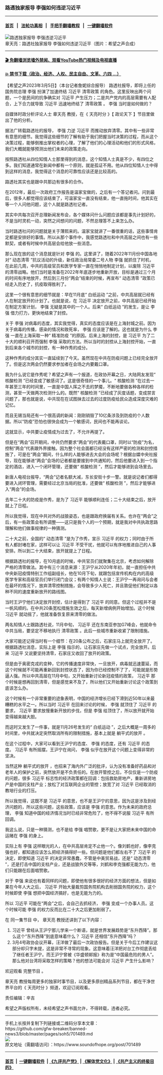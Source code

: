 ### 路透独家报导 李强如何违逆习近平
------------------------

#### [首页](https://github.com/gfw-breaker/banned-news3/blob/master/README.md) &nbsp;&nbsp;|&nbsp;&nbsp; [法轮功真相](https://github.com/begood0513/basic/blob/master/README.md)  &nbsp;&nbsp;|&nbsp;&nbsp; [手把手翻墙教程](https://github.com/gfw-breaker/guides/wiki)  &nbsp;&nbsp;|&nbsp;&nbsp; [一键翻墙软件](https://github.com/gfw-breaker/nogfw/blob/master/README.md)  



<div><img alt="路透独家报导 李强违逆习近平" src="https://img.soundofhope.org/2023-03/1678029128632.jpg"/>
<br/><figcaption class="caption">
 章天亮：路透社独家报导 李强如何违逆习近平（图片：希望之声合成）
</figcaption></div><hr/>

#### [ 🎬  免翻墙浏览墙外禁闻、观看YouTube热门视频及电视直播](https://github.com/gfw-breaker/HelloWorld)

#### [ 💥  禁书下载（政治、经济、人权、民主自由、文革、六四 ...）](https://github.com/gfw-breaker/books/blob/master/README.md)

<div><div class="Content__Wrapper sc-1bvya0-0 elmmKw article_body" data-checkusr="" itemprop="articleBody">
 <div id="post_place_1">
 </div>
 <p class="meta-top">
  <span class="meta">
   【希望之声2023年3月5日】（本台记者詹妮综合报导）
  </span>
  路透社报导，即将上任的国务院总理
  <ok href="/term/14244">
   李强
  </ok>
  扮演了加速终结
  <ok href="/term/1063">
   习近平
  </ok>
  <ok href="/term/639750">
   清零政策
  </ok>
  的角色。这里反映出两个问题，一个是民间的抗争确实对
  <ok href="/term/1063">
   习近平
  </ok>
  产生压力；二是共产党内的高层需要有人配合，上下合力就导致
  <ok href="/term/1063">
   习近平
  </ok>
  迅速地终结了
  <ok href="/term/639750">
   清零政策
  </ok>
  。
  <ok href="/term/14244">
   李强
  </ok>
  当时是如何做的？
 </p>
 <p>
  自媒体时政分析评论人士
  <ok href="/term/974">
   章天亮
  </ok>
  教授，在《
  <ok href="/term/8908">
   天亮时分
  </ok>
  》【
  <ok href="/term/8909">
   政论天下
  </ok>
  】节目里做出了他的分析。
 </p>
 <p>
  据法广转载路透社的报导，
  <ok href="/term/14244">
   李强
  </ok>
  力逆
  <ok href="/term/1063">
   习近平
  </ok>
  而推动放弃清零。其中有一些非常有意思的细节。我觉得这些细节的了解有助于我们把握当时决策的过程，而从这个决策过程，能够倒推出掌权者的心理，了解了他们的心理活动和他们的形式风格，我们大概就能够预测出他们未来的政策走向。
 </p>
 <p>
  按照路透社从四位知情人士那里得到的消息，这个知情人士真是不少，有四位之多。我们知道通常在新闻中都有一个原则，就是孤证不用。他从四位知情人士中得到这样的消息，我觉得这个消息的可靠性应该还是比较高的。
 </p>
 <p>
  路透社其实也是跟中共那边有很多的合作。
 </p>
 <p>
  在2012年，最后一次政府工作报告是温家宝做的，之后有一个答记者问。问到最后，很多人都觉得应该结束了，可温家宝一直没有结束，他一直拖时间，他其实在等一个人问他问题，这个人就是路透社记者。
 </p>
 <p>
  其实中共每次召开总理新闻发布会，各个媒体问什么问题应该都是事先计划好的，不是当时灵机一动，突然之间想问的问题，不然总理答不上来怎么办。
 </p>
 <p>
  当时路透社问的问题就是关于薄熙来的。温家宝就讲了一番很重的话，这些事情肯定都是安排好的事情。所以从那个事件中，我感觉路透社和中共高层之间也有一些默契，或者有时候中共高层会给他放一些消息。
 </p>
 <p>
  那么现在放的这个消息就是针对
  <ok href="/term/14244">
   李强
  </ok>
  的。这里讲了，随着2022年11月份中国各地对“
  <ok href="/term/432790">
   动态清零
  </ok>
  ”抗议活动的升级，新任政治局常委二号人物
  <ok href="/term/14244">
   李强
  </ok>
  就抓住了时机，在此前几周，中共的高级官员和医学专家一直在悄悄地制定计划，以废除
  <ok href="/term/1063">
   习近平
  </ok>
  的清零战略。他们当时是准备在2022年年底逐步地重新开放，目标是通过三个月的时间有序地放开，然后到三月份“两会”结束的时候，再宣布“
  <ok href="/term/432790">
   动态清零
  </ok>
  ”政策已经走入历史了，抗疫取得胜利了。
 </p>
 <p>
  这里一个很有意思的细节就是：早在11月底“
  <ok href="/term/813087">
   白纸运动
  </ok>
  ”之前，中共高层就已经有人在制定放开的计划了。也就是说，在
  <ok href="/term/1063">
   习近平
  </ok>
  决定放开之前，中共高层已经开始在制定方案计划，
  <ok href="/term/14244">
   李强
  </ok>
  无疑是其中的一个人。后来“
  <ok href="/term/813087">
   白纸运动
  </ok>
  ”的发生，是让
  <ok href="/term/14244">
   李强
  </ok>
  借力打力，更快地结束了封控。
 </p>
 <p>
  关于
  <ok href="/term/14244">
   李强
  </ok>
  对病毒的态度，其实我觉得，真实的态度应该是在上海封城之前。因为关于病毒的传播，感染的情况和致死率，
  <ok href="/term/14244">
   李强
  </ok>
  应该是了解的。这也就是为什么
  <ok href="/term/14244">
   李强
  </ok>
  一直在上海采取一种“
  <ok href="/term/715376">
   精准防疫
  </ok>
  ”的原因。后来上海的封控，是
  <ok href="/term/1063">
   习近平
  </ok>
  为了二十大的顺利召开而强制
  <ok href="/term/14244">
   李强
  </ok>
  采取的方法。所以当时的封控从上海封控开始，一直到后来各个城市的封控，有一种作秀的成分。
 </p>
 <p>
  这种作秀的成分其实一直延续到了今天。虽然现在中共在防疫问题上已经完全放开了。但是这次两会仍然要求参加者在会场之内要戴口罩。
 </p>
 <p>
  我为什么说它是作秀呢？希望之声有一个报道，在政协开幕之日，大陆网友发现“
  <ok href="/term/227884">
   核酸检测
  </ok>
  ”已经变成了敏感词了。这是很奇怪的一个事儿。“
  <ok href="/term/227884">
   核酸检测
  </ok>
  ”在过去一年甚至三年的时间里，一直是中国人挥之不去的梦魇，不断地要做各种各样的检测，甚至一天做两次检测什么的。既然“
  <ok href="/term/227884">
   核酸检测
  </ok>
  ”已经成了灰度话题，变成禁言问题了，那也就是说，中共现在在试图抹去过去的过度防疫给民众造成深度灾难的记忆。
 </p>
 <p>
  而且无锡当局还有一个很高调的新闻：刚刚销毁了10亿条涉及到防疫的个人数据。所以“防疫”恐怕也很快会成为一个敏感词，民间也不能再谈论。
 </p>
 <p>
  这就显示，中共要让疫情成为过去了，不允许再提了。
 </p>
 <p>
  但是在“两会”召开期间，中共仍然要求“两会”的代表戴口罩，同时以“防疫”为名，控制“两会”代表跟外界接触。因为整个社会面都已经没有这样严密的检测和封控措施了，可是在“两会”期间，什么样的人能够进去大会的会场呢？根据台媒中央社报导，现在能够进“两会”会场的记者都是要接到中共通知的，然后他要进入到一个指定的酒店，进入一个闭环管理，还要做“
  <ok href="/term/227884">
   核酸检测
  </ok>
  ”，然后才能够进到会场里去。
 </p>
 <p>
  新唐人电视台报导，“两会”记者名额大减，东长安街十步一警。就是说记者们都得要进入闭环管理，需要经过北京当局的批准，还要做“
  <ok href="/term/227884">
   核酸检测
  </ok>
  ”，然后才能够进入“两会”的会场。
 </p>
 <p>
  去年二十大的防疫是作秀，是为了
  <ok href="/term/1063">
   习近平
  </ok>
  能够顺利连任；二十大结束之后，放开就上了日程。
 </p>
 <p>
  所以我觉得，现在中共对外的战狼姿态，也是跟政府换届有关系。也许在“两会”之后，有一些政策会有所调整——这只是我个人的一个预期，就是我对中共执政思路理解和他们做事规律的一种猜测。
 </p>
 <p>
  二十大之前，全国的“
  <ok href="/term/432790">
   动态清零
  </ok>
  ”是为了作秀，宣示
  <ok href="/term/1063">
   习近平
  </ok>
  的权力；同时由于所有人都封堵在家，这样可以让
  <ok href="/term/1063">
   习近平
  </ok>
  不受干扰，他就可以有序地推进自己的人事安排。所以到二十大结束，放开就提上了日程。
 </p>
 <p>
  根据路透社的报导，在10月底的时候，中共官员们就聚集在北京，考虑如何解除严格的清零做法。其中有三个消息来源：王沪宁从2020年年初，就一直担任中共中央新冠疫情特别工作组副组长，他在10月下旬，就跟包括宣传机构在内的高级医学专家和高级官员们举行闭门会议；有两个知情人士说：王沪宁一再询问与会者在最坏的情况下，放弃清零控制措施，会导致多少人死亡，并且敦促他们制定以各种不同的速度重新放开的路线图。
 </p>
 <p>
  当时王沪宁他们决定放开封控，估计是得到了
  <ok href="/term/1063">
   习近平
  </ok>
  的同意。但这个过程并不是一帆风顺的。在中共20条宽松措施生效之后，每天新增病例开始增加。这个时候
  <ok href="/term/1063">
   习近平
  </ok>
  就动摇了，他就准备恢复原来清零的做法。
 </p>
 <p>
  两名知情人士跟路透社说，11月中旬，
  <ok href="/term/1063">
   习近平
  </ok>
  还在东南亚参加G7峰会，他就命令中共当局，要坚定不移地执行
  <ok href="/term/639750">
   清零政策
  </ok>
  。此后一些城市重新收紧了限制措施。
 </p>
 <p>
  大家可能还记得当时有一个细节：在20条公布之后，石家庄马上就完全放开了。根据路透社消息，实际上是
  <ok href="/term/14244">
   李强
  </ok>
  指示的，让石家庄先做一个试点，完全放开。后来
  <ok href="/term/1063">
   习近平
  </ok>
  又说要坚持清零，石家庄又收回了放开的政策。
 </p>
 <p>
  但是由于奥密克戎的变种，它的传播速度非常快，一旦放开，病毒就迅速蔓延，而这个时候就不可能再重新回到封控状态了，因为你已经控制不了了，可能就是形势逼人强。所以中共高层在11月中旬，又开始重新讨论新冠疫情的政策，
  <ok href="/term/1063">
   习近平
  </ok>
  那个时候是想再回到清零，但是感觉来不及了，所以他们又开始重新讨论这个政策到底该怎么办。
 </p>
 <p>
  这个时候有一个非常重要的迹象表明，中国的经济增长已经下滑到近50年以来最糟糕的水平之一。所以当时
  <ok href="/term/1063">
   习近平
  </ok>
  在回来讨论的时候，
  <ok href="/term/14244">
   李强
  </ok>
  就顶住了
  <ok href="/term/1063">
   习近平
  </ok>
  的要求，
  <ok href="/term/1063">
   习近平
  </ok>
  要求放慢重新开放的步伐，但是
  <ok href="/term/14244">
   李强
  </ok>
  给顶住了，所以放开就开始变得越来越大胆。
 </p>
 <p>
  而这时又发生了一件事，就是11月26号发生的“
  <ok href="/term/813087">
   白纸运动
  </ok>
  ”，之后大概是一周多的时间里，中共就决定突然取消所有的限制措施，基本上就是
  <ok href="/term/845585">
   躺平式的放开
  </ok>
  。
 </p>
 <p>
  在这个过程中，大家可以看到王沪宁的态度、
  <ok href="/term/14244">
   李强
  </ok>
  的态度，还有
  <ok href="/term/1063">
   习近平
  </ok>
  的态度。
  <ok href="/term/1063">
   习近平
  </ok>
  有所摇摆，王沪宁在询问，
  <ok href="/term/14244">
   李强
  </ok>
  似乎在放开这个问题上变得非常的坚决。
 </p>
 <p>
  当然这种
  <ok href="/term/845585">
   躺平式的放开
  </ok>
  ，也招来了海内外广泛的批评，认为没有准备好药品和对老年人的保护之前，突然放开是不负责任的。在放开管控之后，不仅仅是一个防疫的问题，很多
  <ok href="/term/1063">
   习近平
  </ok>
  标志性的经济政策都在回调：包括救助房地产，重新讲房地产是中国的支柱产业；放松了对互联网企业的管控；放宽了对
  <ok href="/term/1063">
   习近平
  </ok>
  已经取消的教培行业的打压。
 </p>
 <p>
  所以我觉得，这既不是
  <ok href="/term/1063">
   习近平
  </ok>
  的意思，也不是王沪宁的意思，因为这是涉及到经济问题的，所以这些问题，这些政策，应该是
  <ok href="/term/14244">
   李强
  </ok>
  的意思。作为未来的政府总理，
  <ok href="/term/14244">
   李强
  </ok>
  知道中国的经济情况当时已经非常危险了，他不得不说服
  <ok href="/term/1063">
   习近平
  </ok>
  有所回调。
 </p>
 <p>
  我这么说，只是一种猜测，也不是给
  <ok href="/term/14244">
   李强
  </ok>
  唱赞歌，更不是让大家把未来中国的命运赌在
  <ok href="/term/14244">
   李强
  </ok>
  的身上。
 </p>
 <p>
  实际上有
  <ok href="/term/14244">
   李强
  </ok>
  这样眼光的人，在中共高层肯定不止他一个。像刘鹤也好，像李克强也好，都知道应该怎么把经济搞得好一些。但问题是他们都左右不了
  <ok href="/term/1063">
   习近平
  </ok>
  的决定，即使知道
  <ok href="/term/1063">
   习近平
  </ok>
  的决定非常愚蠢，不管是中美贸易战，还是“
  <ok href="/term/432790">
   动态清零
  </ok>
  ”，还是打击中国的支柱产业，还是战狼外交等等，刘鹤和李克强都无能为力，他们只能跟在后面唱赞歌。
 </p>
 <p>
  对于
  <ok href="/term/14244">
   李强
  </ok>
  来说也有着同样的问题，即使他有很多很好的经济方面的想法，但是如果在今年人大之后，
  <ok href="/term/1063">
   习近平
  </ok>
  开始大量裁剪国务院机构去削弱国务院的权力，这个时候即使
  <ok href="/term/14244">
   李强
  </ok>
  想把中国经济搞好，也是无能为力的。
 </p>
 <p>
  所以
  <ok href="/term/1063">
   习近平
  </ok>
  可能在“两会”之后，会自己去抓经济，
  <ok href="/term/14244">
   李强
  </ok>
  变成一个办事人员。这个时候可能
  <ok href="/term/14244">
   李强
  </ok>
  的权力反而比在二十大之后更加削弱了。
 </p>
 <p>
  在
  <ok href="https://www.ganjing.com/zh-TW/live/1fm3lrsc8v45H2rsfflPkNxev1h41c">
   同一集节目
  </ok>
  中，
  <ok href="/term/974">
   章天亮
  </ok>
  教授还讲到了以下内容：
 </p>
 <ol>
  <li>
   <ok href="/term/1063">
    习近平
   </ok>
   曾经从王沪宁那儿学来一个断语，就是世界发展趋势是“东升西降”。那么这个“东升西降”到底意味着什么？
   <ok href="/term/1063">
    习近平
   </ok>
   还相信“东升西降”吗？
  </li>
  <li>
   3月4号政协会议开幕，汪洋做了最后一次政协报告。但是关于今后工作建议这部分却只字未提，这是非常不寻常的现象。这意味着汪洋把对台工作彻底丢给了继任者王沪宁。而王沪宁曾被《华盛顿邮报》称为是“中国最危险的男人”。那么他对台湾将采取怎样的策略？他的想法可能会对
   <ok href="/term/1063">
    习近平
   </ok>
   产生什么影响？
  </li>
 </ol>
 <p>
  欢迎观看
  <ok href="https://www.ganjing.com/zh-TW/live/1fm3lrsc8v45H2rsfflPkNxev1h41c">
   完整节目
  </ok>
  。
 </p>
 <p>
  <ok href="/term/974">
   章天亮
  </ok>
  教授每周更多的独家时事节目，以及更多原创精品系列节目，都在干净世界平台的《
  <ok href="https://www.ganjing.com/zh-TW/channel/1eiqjdnq7go5pVcjheW81Z1KD1er0c">
   天亮时分
  </ok>
  》频道，欢迎订阅观看。
 </p>
 <p class="meta-btm">
  责任编辑：辛吉
 </p>
 <p class="meta-btm">
  希望之声版权所有，未经希望之声书面允许，不得转载，违者必究。
 </p>
</div>
</div>
<hr/>
手机上长按并复制下列链接或二维码分享本文章：<br/>
https://github.com/gfw-breaker/banned-news3/blob/master/pages/soh5/701489.md <br/>
<a href='https://github.com/gfw-breaker/banned-news3/blob/master/pages/soh5/701489.md'><img src='https://github.com/gfw-breaker/banned-news3/blob/master/pages/soh5/701489.md.png'/></a> <br/>
原文地址（需翻墙访问）：https://www.soundofhope.org/post/701489


------------------------
#### [首页](https://github.com/gfw-breaker/banned-news3/blob/master/README.md) &nbsp;|&nbsp; [一键翻墙软件](https://github.com/gfw-breaker/nogfw/blob/master/README.md) &nbsp;| [《九评共产党》](https://github.com/gfw-breaker/9ping.md/blob/master/README.md#九评之一评共产党是什么) | [《解体党文化》](https://github.com/gfw-breaker/jtdwh.md/blob/master/README.md) | [《共产主义的终极目的》](https://github.com/gfw-breaker/gczydzjmd.md/blob/master/README.md)


<img src='http://gfw-breaker.win/banned-news3/pages/soh5/701489.md' width='0px' height='0px'/>